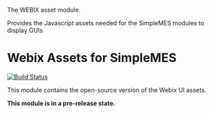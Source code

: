 The WEBIX asset module.

Provides the Javascript assets needed for the SimpleMES modules to display GUIs

# Webix Assets for SimpleMES

[![Build Status](https://github.com/simplemes/simplemes-core/workflows/BuildAndTestAll/badge.svg)](https://github.com/simplemes/simplemes-core/actions)


This module contains the open-source version of the Webix UI assets.

**This module is in a pre-release state.**
